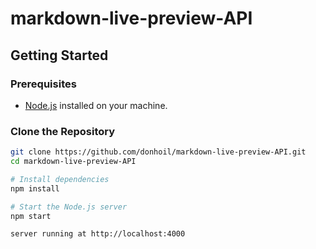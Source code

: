 # markdown-live-preview-API

## Getting Started

### Prerequisites

- [Node.js](https://nodejs.org/) installed on your machine.

### Clone the Repository

```bash
git clone https://github.com/donhoil/markdown-live-preview-API.git
cd markdown-live-preview-API

# Install dependencies
npm install

# Start the Node.js server
npm start

server running at http://localhost:4000
